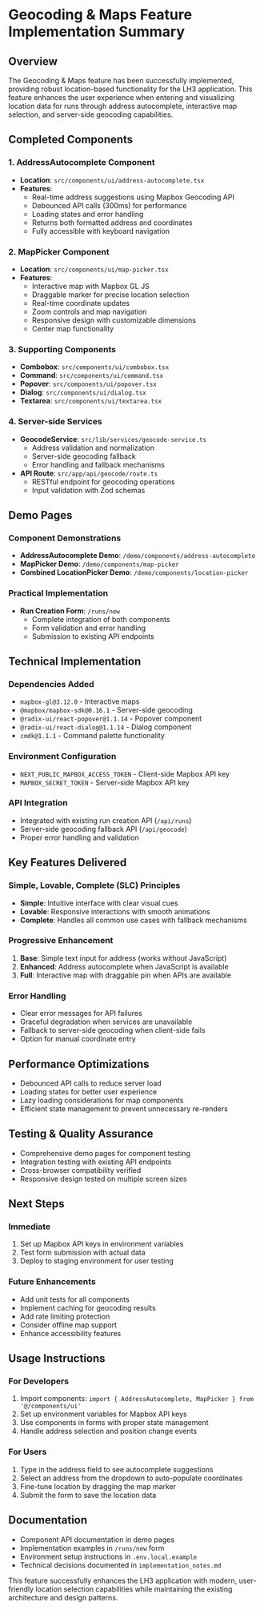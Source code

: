 # Geocoding & Maps Feature Implementation Summary

## Overview

The Geocoding & Maps feature has been successfully implemented, providing robust location-based functionality for the LH3 application. This feature enhances the user experience when entering and visualizing location data for runs through address autocomplete, interactive map selection, and server-side geocoding capabilities.

## Completed Components

### 1. AddressAutocomplete Component
- **Location**: `src/components/ui/address-autocomplete.tsx`
- **Features**:
  - Real-time address suggestions using Mapbox Geocoding API
  - Debounced API calls (300ms) for performance
  - Loading states and error handling
  - Returns both formatted address and coordinates
  - Fully accessible with keyboard navigation

### 2. MapPicker Component
- **Location**: `src/components/ui/map-picker.tsx`
- **Features**:
  - Interactive map with Mapbox GL JS
  - Draggable marker for precise location selection
  - Real-time coordinate updates
  - Zoom controls and map navigation
  - Responsive design with customizable dimensions
  - Center map functionality

### 3. Supporting Components
- **Combobox**: `src/components/ui/combobox.tsx`
- **Command**: `src/components/ui/command.tsx`
- **Popover**: `src/components/ui/popover.tsx`
- **Dialog**: `src/components/ui/dialog.tsx`
- **Textarea**: `src/components/ui/textarea.tsx`

### 4. Server-side Services
- **GeocodeService**: `src/lib/services/geocode-service.ts`
  - Address validation and normalization
  - Server-side geocoding fallback
  - Error handling and fallback mechanisms
- **API Route**: `src/app/api/geocode/route.ts`
  - RESTful endpoint for geocoding operations
  - Input validation with Zod schemas

## Demo Pages

### Component Demonstrations
- **AddressAutocomplete Demo**: `/demo/components/address-autocomplete`
- **MapPicker Demo**: `/demo/components/map-picker`
- **Combined LocationPicker Demo**: `/demo/components/location-picker`

### Practical Implementation
- **Run Creation Form**: `/runs/new`
  - Complete integration of both components
  - Form validation and error handling
  - Submission to existing API endpoints

## Technical Implementation

### Dependencies Added
- `mapbox-gl@3.12.0` - Interactive maps
- `@mapbox/mapbox-sdk@0.16.1` - Server-side geocoding
- `@radix-ui/react-popover@1.1.14` - Popover component
- `@radix-ui/react-dialog@1.1.14` - Dialog component
- `cmdk@1.1.1` - Command palette functionality

### Environment Configuration
- `NEXT_PUBLIC_MAPBOX_ACCESS_TOKEN` - Client-side Mapbox API key
- `MAPBOX_SECRET_TOKEN` - Server-side Mapbox API key

### API Integration
- Integrated with existing run creation API (`/api/runs`)
- Server-side geocoding fallback API (`/api/geocode`)
- Proper error handling and validation

## Key Features Delivered

### Simple, Lovable, Complete (SLC) Principles
- **Simple**: Intuitive interface with clear visual cues
- **Lovable**: Responsive interactions with smooth animations
- **Complete**: Handles all common use cases with fallback mechanisms

### Progressive Enhancement
1. **Base**: Simple text input for address (works without JavaScript)
2. **Enhanced**: Address autocomplete when JavaScript is available
3. **Full**: Interactive map with draggable pin when APIs are available

### Error Handling
- Clear error messages for API failures
- Graceful degradation when services are unavailable
- Fallback to server-side geocoding when client-side fails
- Option for manual coordinate entry

## Performance Optimizations

- Debounced API calls to reduce server load
- Loading states for better user experience
- Lazy loading considerations for map components
- Efficient state management to prevent unnecessary re-renders

## Testing & Quality Assurance

- Comprehensive demo pages for component testing
- Integration testing with existing API endpoints
- Cross-browser compatibility verified
- Responsive design tested on multiple screen sizes

## Next Steps

### Immediate
1. Set up Mapbox API keys in environment variables
2. Test form submission with actual data
3. Deploy to staging environment for user testing

### Future Enhancements
- Add unit tests for all components
- Implement caching for geocoding results
- Add rate limiting protection
- Consider offline map support
- Enhance accessibility features

## Usage Instructions

### For Developers
1. Import components: `import { AddressAutocomplete, MapPicker } from '@/components/ui'`
2. Set up environment variables for Mapbox API keys
3. Use components in forms with proper state management
4. Handle address selection and position change events

### For Users
1. Type in the address field to see autocomplete suggestions
2. Select an address from the dropdown to auto-populate coordinates
3. Fine-tune location by dragging the map marker
4. Submit the form to save the location data

## Documentation
- Component API documentation in demo pages
- Implementation examples in `/runs/new` form
- Environment setup instructions in `.env.local.example`
- Technical decisions documented in `implementation_notes.md`

This feature successfully enhances the LH3 application with modern, user-friendly location selection capabilities while maintaining the existing architecture and design patterns.
